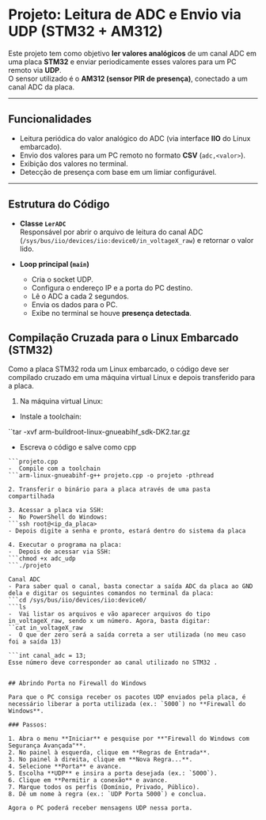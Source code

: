 # Projeto: Leitura de ADC e Envio via UDP (STM32 + AM312)

Este projeto tem como objetivo **ler valores analógicos** de um canal ADC em uma placa **STM32** e enviar periodicamente esses valores para um PC remoto via **UDP**.  
O sensor utilizado é o **AM312 (sensor PIR de presença)**, conectado a um canal ADC da placa.

---

## Funcionalidades

- Leitura periódica do valor analógico do ADC (via interface **IIO** do Linux embarcado).
- Envio dos valores para um PC remoto no formato **CSV** (`adc,<valor>`).
- Exibição dos valores no terminal.
- Detecção de presença com base em um limiar configurável.

---

##  Estrutura do Código

- **Classe `LerADC`**  
  Responsável por abrir o arquivo de leitura do canal ADC (`/sys/bus/iio/devices/iio:device0/in_voltageX_raw`) e retornar o valor lido.

- **Loop principal (`main`)**  
  - Cria o socket UDP.  
  - Configura o endereço IP e a porta do PC destino.  
  - Lê o ADC a cada 2 segundos.  
  - Envia os dados para o PC.  
  - Exibe no terminal se houve **presença detectada**.


## Compilação Cruzada para o Linux Embarcado (STM32)
Como a placa STM32 roda um Linux embarcado, o código deve ser compilado cruzado em uma máquina virtual Linux e depois transferido para a placa.

1. Na máquina virtual Linux:
-  Instale a toolchain:

``tar -xvf arm-buildroot-linux-gnueabihf_sdk-DK2.tar.gz

-  Escreva o código e salve como cpp 
```nano
```projeto.cpp
-  Compile com a toolchain
```arm-linux-gnueabihf-g++ projeto.cpp -o projeto -pthread

2. Transferir o binário para a placa através de uma pasta compartilhada

3. Acessar a placa via SSH:
-  No PowerShell do Windows:
```ssh root@<ip_da_placa>
- Depois digite a senha e pronto, estará dentro do sistema da placa

4. Executar o programa na placa:
-  Depois de acessar via SSH:
```chmod +x adc_udp
```./projeto

Canal ADC
- Para saber qual o canal, basta conectar a saída ADC da placa ao GND dela e digitar os seguintes comandos no terminal da placa:
```cd /sys/bus/iio/devices/iio:device0/
```ls
-  Vai listar os arquivos e vão aparecer arquivos do tipo in_voltageX_raw, sendo x um número. Agora, basta digitar:
``cat in_voltageX_raw
-  O que der zero será a saída correta a ser utilizada (no meu caso foi a saída 13)

```int canal_adc = 13;
Esse número deve corresponder ao canal utilizado no STM32 .


## Abrindo Porta no Firewall do Windows

Para que o PC consiga receber os pacotes UDP enviados pela placa, é necessário liberar a porta utilizada (ex.: `5000`) no **Firewall do Windows**.

### Passos:

1. Abra o menu **Iniciar** e pesquise por **"Firewall do Windows com Segurança Avançada"**.
2. No painel à esquerda, clique em **Regras de Entrada**.
3. No painel à direita, clique em **Nova Regra...**.
4. Selecione **Porta** e avance.
5. Escolha **UDP** e insira a porta desejada (ex.: `5000`).
6. Clique em **Permitir a conexão** e avance.
7. Marque todos os perfis (Domínio, Privado, Público).
8. Dê um nome à regra (ex.: `UDP Porta 5000`) e conclua.

Agora o PC poderá receber mensagens UDP nessa porta.



